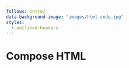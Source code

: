 ```yaml
---
follows: intro/
data-background-image: "images/html-code.jpg"
styles:
  - outlined-headers
---
```


# Compose HTML
